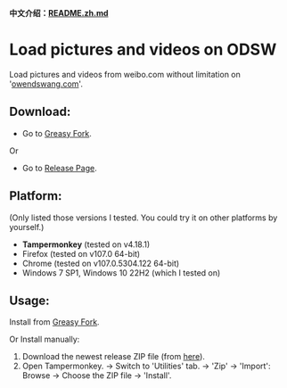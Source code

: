 **中文介绍：[README.zh.md](README.zh.md)**

# Load pictures and videos on ODSW
Load pictures and videos from weibo.com without limitation on '[owendswang.com](https://www.owendswang.com)'.

## Download:
- Go to [Greasy Fork](https://greasyfork.org/scripts/455376).

Or
- Go to [Release Page](https://github.com/owendswang/Load-pictures-on-ODSW/releases).

## Platform:
(Only listed those versions I tested. You could try it on other platforms by yourself.)
- **Tampermonkey** (tested on v4.18.1)
- Firefox (tested on v107.0 64-bit)
- Chrome (tested on v107.0.5304.122 64-bit)
- Windows 7 SP1, Windows 10 22H2 (which I tested on)

## Usage:
Install from [Greasy Fork](https://greasyfork.org/scripts/455376).

Or Install manually:
1. Download the newest release ZIP file (from [here](https://github.com/owendswang/Load-pictures-on-ODSW/releases)).
2. Open Tampermonkey. -> Switch to 'Utilities' tab. -> 'Zip' -> 'Import': Browse -> Choose the ZIP file -> 'Install'.
